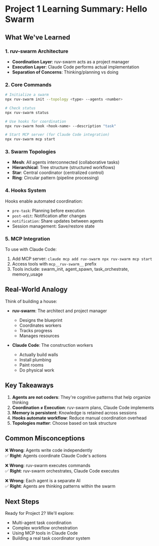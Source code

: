 # Project 1 Learning Summary: Hello Swarm

## What We've Learned

### 1. ruv-swarm Architecture
- **Coordination Layer**: ruv-swarm acts as a project manager
- **Execution Layer**: Claude Code performs actual implementation
- **Separation of Concerns**: Thinking/planning vs doing

### 2. Core Commands
```bash
# Initialize a swarm
npx ruv-swarm init --topology <type> --agents <number>

# Check status
npx ruv-swarm status

# Use hooks for coordination
npx ruv-swarm hook <hook-name> --description "task"

# Start MCP server (for Claude Code integration)
npx ruv-swarm mcp start
```

### 3. Swarm Topologies
- **Mesh**: All agents interconnected (collaborative tasks)
- **Hierarchical**: Tree structure (structured workflows)
- **Star**: Central coordinator (centralized control)
- **Ring**: Circular pattern (pipeline processing)

### 4. Hooks System
Hooks enable automated coordination:
- `pre-task`: Planning before execution
- `post-edit`: Notification after changes
- `notification`: Share updates between agents
- Session management: Save/restore state

### 5. MCP Integration
To use with Claude Code:
1. Add MCP server: `claude mcp add ruv-swarm npx ruv-swarm mcp start`
2. Access tools with `mcp__ruv-swarm__` prefix
3. Tools include: swarm_init, agent_spawn, task_orchestrate, memory_usage

## Real-World Analogy

Think of building a house:
- **ruv-swarm**: The architect and project manager
  - Designs the blueprint
  - Coordinates workers
  - Tracks progress
  - Manages resources
  
- **Claude Code**: The construction workers
  - Actually build walls
  - Install plumbing
  - Paint rooms
  - Do physical work

## Key Takeaways

1. **Agents are not coders**: They're cognitive patterns that help organize thinking
2. **Coordination ≠ Execution**: ruv-swarm plans, Claude Code implements
3. **Memory is persistent**: Knowledge is retained across sessions
4. **Hooks automate workflow**: Reduce manual coordination overhead
5. **Topologies matter**: Choose based on task structure

## Common Misconceptions

❌ **Wrong**: Agents write code independently  
✅ **Right**: Agents coordinate Claude Code's actions

❌ **Wrong**: ruv-swarm executes commands  
✅ **Right**: ruv-swarm orchestrates, Claude Code executes

❌ **Wrong**: Each agent is a separate AI  
✅ **Right**: Agents are thinking patterns within the swarm

## Next Steps

Ready for Project 2? We'll explore:
- Multi-agent task coordination
- Complex workflow orchestration
- Using MCP tools in Claude Code
- Building a real task coordinator system